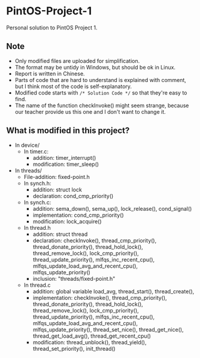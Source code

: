 # PintOS-Project-1
Personal solution to PintOS Project 1.

## Note
- Only modified files are uploaded for simplification.
- The format may be untidy in Windows, but should be ok in Linux.
- Report is written in Chinese.
- Parts of code that are hard to understand is explained with comment, but I think most of the code is self-explanatory.
- Modified code starts with ```/* Solution Code */``` so that they're easy to find.
- The name of the function checkInvoke() might seem strange, because our teacher provide us this one and I don't want to change it.

## What is modified in this project?
- In device/
  - In timer.c:
    - addition: timer_interrupt()
    - modification: timer_sleep()
- In threads/
  - File-addition: fixed-point.h
  - In synch.h:
    - addition: struct lock
    - declaration: cond_cmp_priority()
  - In synch.c:
    - addition: sema_down(), sema_up(), lock_release(), cond_signal()
    - implementation: cond_cmp_priority()
    - modification: lock_acquire()
  - In thread.h
    - addition: struct thread
    - declaration: checkInvoke(), thread_cmp_priority(), thread_donate_priority(), thread_hold_lock(), thread_remove_lock(), lock_cmp_priority(), thread_update_priority(), mlfqs_inc_recent_cpu(), mlfqs_update_load_avg_and_recent_cpu(), mlfqs_update_priority()
    - inclusion: "threads/fixed-point.h"
  - In thread.c
    - addition: global variable load_avg, thread_start(), thread_create(), 
    - implementation: checkInvoke(), thread_cmp_priority(), thread_donate_priority(), thread_hold_lock(), thread_remove_lock(), lock_cmp_priority(), thread_update_priority(), mlfqs_inc_recent_cpu(), mlfqs_update_load_avg_and_recent_cpu(), mlfqs_update_priority(), thread_set_nice(), thread_get_nice(), thread_get_load_avg(), thread_get_recent_cpu()
    - modification: thread_unblock(), thread_yield(), thread_set_priority(), init_thread()
    
